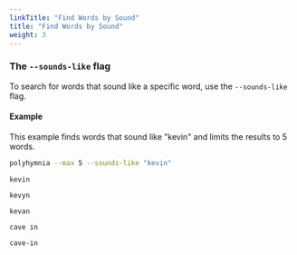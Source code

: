 ```yaml
---
linkTitle: "Find Words by Sound"
title: "Find Words by Sound"
weight: 3
---
```

### The `--sounds-like` flag

To search for words that sound like a specific word, use the `--sounds-like` flag.

#### Example

This example finds words that sound like "kevin" and limits the results to 5 words.

```bash
polyhymnia --max 5 --sounds-like "kevin"
```

```text
kevin

kevyn

kevan

cave in

cave-in
```
